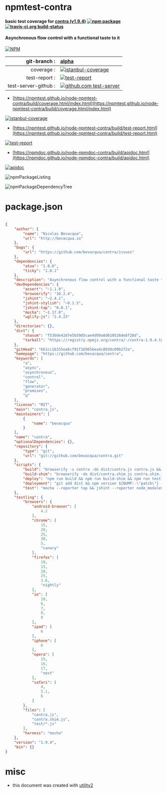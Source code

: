 # npmtest-contra

#### basic test coverage for  [contra (v1.9.4)](https://github.com/bevacqua/contra)  [![npm package](https://img.shields.io/npm/v/npmtest-contra.svg?style=flat-square)](https://www.npmjs.org/package/npmtest-contra) [![travis-ci.org build-status](https://api.travis-ci.org/npmtest/node-npmtest-contra.svg)](https://travis-ci.org/npmtest/node-npmtest-contra)

#### Asynchronous flow control with a functional taste to it

[![NPM](https://nodei.co/npm/contra.png?downloads=true&downloadRank=true&stars=true)](https://www.npmjs.com/package/contra)

| git-branch : | [alpha](https://github.com/npmtest/node-npmtest-contra/tree/alpha)|
|--:|:--|
| coverage : | [![istanbul-coverage](https://npmtest.github.io/node-npmtest-contra/build/coverage.badge.svg)](https://npmtest.github.io/node-npmtest-contra/build/coverage.html/index.html)|
| test-report : | [![test-report](https://npmtest.github.io/node-npmtest-contra/build/test-report.badge.svg)](https://npmtest.github.io/node-npmtest-contra/build/test-report.html)|
| test-server-github : | [![github.com test-server](https://npmtest.github.io/node-npmtest-contra/GitHub-Mark-32px.png)](https://npmtest.github.io/node-npmtest-contra/build/app/index.html) | | build-artifacts : | [![build-artifacts](https://npmtest.github.io/node-npmtest-contra/glyphicons_144_folder_open.png)](https://github.com/npmtest/node-npmtest-contra/tree/gh-pages/build)|

- [https://npmtest.github.io/node-npmtest-contra/build/coverage.html/index.html](https://npmtest.github.io/node-npmtest-contra/build/coverage.html/index.html)

[![istanbul-coverage](https://npmtest.github.io/node-npmtest-contra/build/screenCapture.buildCi.browser.%252Ftmp%252Fbuild%252Fcoverage.lib.html.png)](https://npmtest.github.io/node-npmtest-contra/build/coverage.html/index.html)

- [https://npmtest.github.io/node-npmtest-contra/build/test-report.html](https://npmtest.github.io/node-npmtest-contra/build/test-report.html)

[![test-report](https://npmtest.github.io/node-npmtest-contra/build/screenCapture.buildCi.browser.%252Ftmp%252Fbuild%252Ftest-report.html.png)](https://npmtest.github.io/node-npmtest-contra/build/test-report.html)

- [https://npmdoc.github.io/node-npmdoc-contra/build/apidoc.html](https://npmdoc.github.io/node-npmdoc-contra/build/apidoc.html)

[![apidoc](https://npmdoc.github.io/node-npmdoc-contra/build/screenCapture.buildCi.browser.%252Ftmp%252Fbuild%252Fapidoc.html.png)](https://npmdoc.github.io/node-npmdoc-contra/build/apidoc.html)

![npmPackageListing](https://npmtest.github.io/node-npmtest-contra/build/screenCapture.npmPackageListing.svg)

![npmPackageDependencyTree](https://npmtest.github.io/node-npmtest-contra/build/screenCapture.npmPackageDependencyTree.svg)



# package.json

```json

{
    "author": {
        "name": "Nicolas Bevacqua",
        "url": "http://bevacqua.io"
    },
    "bugs": {
        "url": "https://github.com/bevacqua/contra/issues"
    },
    "dependencies": {
        "atoa": "1.0.0",
        "ticky": "1.0.1"
    },
    "description": "Asynchronous flow control with a functional taste to it",
    "devDependencies": {
        "assert": "~1.1.0",
        "browserify": "10.2.4",
        "jshint": "~2.4.1",
        "jshint-stylish": "~0.1.5",
        "jshint-tap": "0.0.1",
        "mocha": "~1.17.0",
        "uglify-js": "2.4.23"
    },
    "directories": {},
    "dist": {
        "shasum": "f53bde42d7e5b5985cae4d99a8d610526de8f28d",
        "tarball": "https://registry.npmjs.org/contra/-/contra-1.9.4.tgz"
    },
    "gitHead": "661cc16335ea6cf91f16965bea4c8930c09b2f2a",
    "homepage": "https://github.com/bevacqua/contra",
    "keywords": [
        "a",
        "async",
        "asynchronous",
        "control",
        "flow",
        "generator",
        "promises",
        "q"
    ],
    "license": "MIT",
    "main": "contra.js",
    "maintainers": [
        {
            "name": "bevacqua"
        }
    ],
    "name": "contra",
    "optionalDependencies": {},
    "repository": {
        "type": "git",
        "url": "git://github.com/bevacqua/contra.git"
    },
    "scripts": {
        "build": "browserify -s contra -do dist/contra.js contra.js && uglifyjs -m -c -o dist/contra.min.js dist/contra.js",
        "build-shim": "browserify -do dist/contra.shim.js contra.shim.js && uglifyjs -m -c -o dist/contra.shim.min.js dist/contra.shim.js",
        "deploy": "npm run build && npm run build-shim && npm run test && npm run deployment",
        "deployment": "git add dist && npm version ${BUMP:-\"patch\"} --no-git-tag-version && git add package.json && git commit -am \"Autogenerated pre-deployment commit\" && bower version ${BUMP:-\"patch\"} && git reset HEAD~2 && git add . && git commit -am \"Release $(cat package.json | jq -r .version)\" && git push --tags && npm publish && git push",
        "test": "mocha --reporter tap && jshint --reporter node_modules/jshint-tap/jshint-tap.js test/*.js"
    },
    "testling": {
        "browsers": {
            "android-browser": [
                4.2
            ],
            "chrome": [
                15,
                20,
                25,
                30,
                5,
                "canary"
            ],
            "firefox": [
                10,
                15,
                20,
                25,
                3.6,
                "nightly"
            ],
            "ie": [
                10,
                6,
                7,
                8,
                9
            ],
            "ipad": [
                6
            ],
            "iphone": [
                6
            ],
            "opera": [
                15,
                16,
                17,
                "next"
            ],
            "safari": [
                4,
                5.1,
                6
            ]
        },
        "files": [
            "contra.js",
            "contra.shim.js",
            "test/*.js"
        ],
        "harness": "mocha"
    },
    "version": "1.9.4",
    "bin": {}
}
```



# misc
- this document was created with [utility2](https://github.com/kaizhu256/node-utility2)
